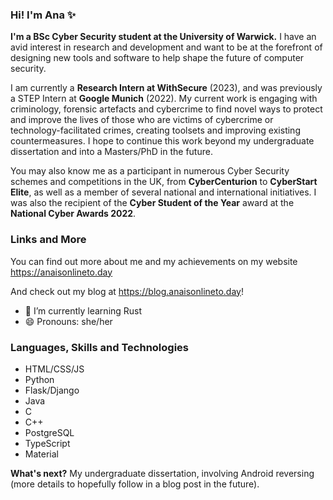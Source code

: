 ### Hi! I'm Ana ✨

**I'm a BSc Cyber Security student at the University of Warwick.** I have an avid interest in research and development and want to be at the forefront of designing new tools and software to help shape the future of computer security.

I am currently a **Research Intern at WithSecure** (2023), and was previously a STEP Intern at **Google Munich** (2022). My current work is engaging with criminology, forensic artefacts and cybercrime to find novel ways to protect and improve the lives of those who are victims of cybercrime or technology-facilitated crimes, creating toolsets and improving existing countermeasures. I hope to continue this work beyond my undergraduate dissertation and into a Masters/PhD in the future.

You may also know me as a participant in numerous Cyber Security schemes and competitions in the UK, from **CyberCenturion** to **CyberStart Elite**, as well as a member of several national and international initiatives. I was also the recipient of the **Cyber Student of the Year** award at the **National Cyber Awards 2022**.

### Links and More

You can find out more about me and my achievements on my website https://anaisonlineto.day

And check out my blog at https://blog.anaisonlineto.day!

- 🌱 I’m currently learning Rust
- 😄 Pronouns: she/her

### Languages, Skills and Technologies
- HTML/CSS/JS
- Python
- Flask/Django
- Java
- C
- C++
- PostgreSQL
- TypeScript
- Material

**What's next?** My undergraduate dissertation, involving Android reversing (more details to hopefully follow in a blog post in the future).
